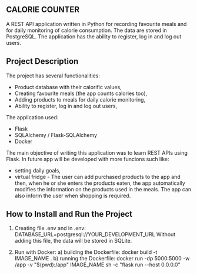 ## CALORIE COUNTER
A REST API application written in Python for recording favourite
meals and for daily monitoring of calorie consumption. The data
are stored in PostgreSQL. The application has the ability to
register, log in and log out users.

## Project Description
The project has several functionalities:
 * Product database with their calorific values,
 * Creating favourite meals (the app counts calories too),
 * Adding products to meals for daily calorie monitoring,
 * Ability to register, log in and log out users,

The application used:
- Flask
- SQLAlchemy / Flask-SQLAlchemy
- Docker

The main objective of writing this application was to learn REST APIs using Flask. In future app will be developed with more funcions such like:
 * setting daily goals,
 * virtual fridge - The user can add purchased products to the app and then, when he or she enters the products eaten, the app automatically modifies the information on the products used in the meals. The app can also inform the user when shopping is required.

## How to Install and Run the Project

1. Creating file .env and in .env: DATABASE_URL=postgresql://YOUR_DEVELOPMENT_URL
Without adding this file, the data will be stored in SQLite.


2. Run with Docker:
    a) building the Dockerfile: docker build -t IMAGE_NAME .
    b) running the Dockerfile: docker run -dp 5000:5000 -w /app -v "$(pwd):/app" IMAGE_NAME sh -c "flask run --host 0.0.0.0"


